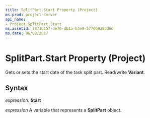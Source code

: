 ```yaml
---
title: SplitPart.Start Property (Project)
ms.prod: project-server
api_name:
- Project.SplitPart.Start
ms.assetid: 7871b157-de76-db1a-b3e9-577669a8dd6d
ms.date: 06/08/2017
---
```



# SplitPart.Start Property (Project)

Gets or sets the start date of the task split part. Read/write **Variant**.


## Syntax

 _expression_. **Start**

 _expression_ A variable that represents a **SplitPart** object.


